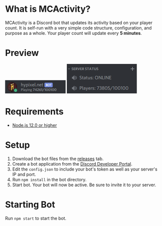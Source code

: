 # What is MCActivity?
MCActivity is a Discord bot that updates its activity based on your player count. It is self-run with a very simple code structure, configuration, and purpose as a whole. Your player count will update every **5 minutes**.
# Preview
![Preview 1](https://github.com/AshtonMemer/MCActivity/blob/master/PREVIEW1.png "MCActivity Preview 1")
![Preview 2](https://github.com/AshtonMemer/MCActivity/blob/master/PREVIEW2.png "MCActivity Preview 2")
# Requirements
* [Node.js 12.0 or higher](https://nodejs.org/)
# Setup
1. Download the bot files from the [releases](https://github.com/AshtonMemer/MCActivity/releases) tab.
2. Create a bot application from the [Discord Developer Portal](https://discord.com/developers/applications).
3. Edit the `config.json` to include your bot's token as well as your server's IP and port.
4. Run `npm install` in the bot directory.
5. Start bot. Your bot will now be active. Be sure to invite it to your server.
# Starting Bot
Run `npm start` to start the bot.

